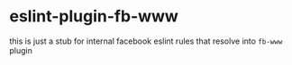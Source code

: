 # eslint-plugin-fb-www

this is just a stub for internal facebook eslint rules that resolve into `fb-www` plugin
